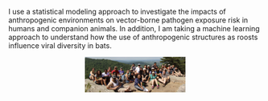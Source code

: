 I use a statistical modeling approach to investigate the impacts of anthropogenic environments on vector-borne pathogen exposure risk in humans and companion animals. In addition, I am taking a machine learning approach to understand how the use of anthropogenic structures as roosts influence viral diversity in bats.

<center><img src="/images/DDCSP_outside.jpg" alt="" width="200"></center>
